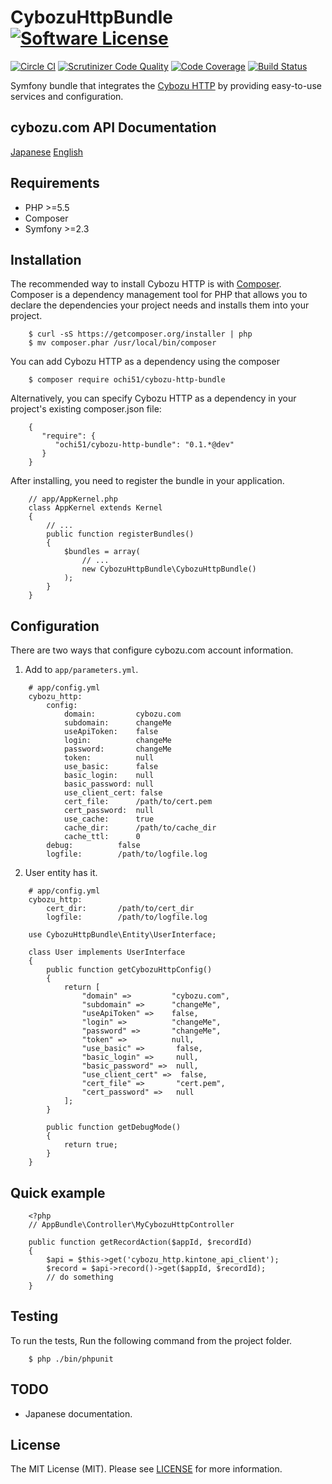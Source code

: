 CybozuHttpBundle[![Software License](https://img.shields.io/badge/license-MIT-brightgreen.svg?style=flat-square)](https://github.com/ochi51/CybozuHttpBundle/tree/master/LICENSE)
=======================

[![Circle CI](https://circleci.com/gh/ochi51/CybozuHttpBundle.svg?style=svg)](https://circleci.com/gh/ochi51/CybozuHttpBundle)
[![Scrutinizer Code Quality](https://scrutinizer-ci.com/g/ochi51/CybozuHttpBundle/badges/quality-score.png?b=master)](https://scrutinizer-ci.com/g/ochi51/CybozuHttpBundle/?branch=master)
[![Code Coverage](https://scrutinizer-ci.com/g/ochi51/CybozuHttpBundle/badges/coverage.png?b=master)](https://scrutinizer-ci.com/g/ochi51/CybozuHttpBundle/?branch=master)
[![Build Status](https://scrutinizer-ci.com/g/ochi51/CybozuHttpBundle/badges/build.png?b=master)](https://scrutinizer-ci.com/g/ochi51/CybozuHttpBundle/build-status/master)


Symfony bundle that integrates the [Cybozu HTTP](https://github.com/ochi51/cybozu-http) by providing easy-to-use services and configuration.

cybozu.com API Documentation
------------

[Japanese](https://cybozudev.zendesk.com/hc/ja)
[English](https://developer.kintone.io/hc/en-us)

Requirements
------------

- PHP >=5.5
- Composer
- Symfony >=2.3

Installation
------------

The recommended way to install Cybozu HTTP is with [Composer](https://getcomposer.org/).
Composer is a dependency management tool for PHP that allows you to declare the dependencies your project needs and installs them into your project.

```{.bash}
    $ curl -sS https://getcomposer.org/installer | php
    $ mv composer.phar /usr/local/bin/composer
```

You can add Cybozu HTTP as a dependency using the composer

```{.bash}
    $ composer require ochi51/cybozu-http-bundle
```

Alternatively, you can specify Cybozu HTTP as a dependency in your project's existing composer.json file:

```{.json}
    {
       "require": {
          "ochi51/cybozu-http-bundle": "0.1.*@dev"
       }
    }
```

After installing, you need to register the bundle in your application.

```{.php}
    // app/AppKernel.php
    class AppKernel extends Kernel
    {
        // ...
        public function registerBundles()
        {
            $bundles = array(
                // ...
                new CybozuHttpBundle\CybozuHttpBundle()
            );
        }
    }
```

Configuration
------------

There are two ways that configure cybozu.com account information.

1. Add to `app/parameters.yml`.

```{.yml}
    # app/config.yml
    cybozu_http:
        config:
            domain:         cybozu.com
            subdomain:      changeMe
            useApiToken:    false
            login:          changeMe
            password:       changeMe
            token:          null
            use_basic:      false
            basic_login:    null
            basic_password: null
            use_client_cert: false
            cert_file:      /path/to/cert.pem
            cert_password:  null
            use_cache:      true
            cache_dir:      /path/to/cache_dir
            cache_ttl:      0
        debug:          false
        logfile:        /path/to/logfile.log
```

2. User entity has it.

```{.yml}
    # app/config.yml
    cybozu_http:
        cert_dir:       /path/to/cert_dir
        logfile:        /path/to/logfile.log
```

```{.php}
    use CybozuHttpBundle\Entity\UserInterface;
    
    class User implements UserInterface
    {
        public function getCybozuHttpConfig()
        {
            return [
                "domain" =>         "cybozu.com",
                "subdomain" =>      "changeMe",
                "useApiToken" =>    false,
                "login" =>          "changeMe",
                "password" =>       "changeMe",
                "token" =>          null,
                "use_basic" =>       false,
                "basic_login" =>     null,
                "basic_password" =>  null,
                "use_client_cert" =>  false,
                "cert_file" =>       "cert.pem",
                "cert_password" =>   null
            ];
        }
        
        public function getDebugMode()
        {
            return true;
        }
    }
```

Quick example
------------

```{.php}
    <?php
    // AppBundle\Controller\MyCybozuHttpController
    
    public function getRecordAction($appId, $recordId)
    {
        $api = $this->get('cybozu_http.kintone_api_client');
        $record = $api->record()->get($appId, $recordId);
        // do something
    }
```


Testing
------------

To run the tests, Run the following command from the project folder.

```{.bash}
    $ php ./bin/phpunit
```

TODO
------------

- Japanese documentation.

License
------------

The MIT License (MIT). Please see [LICENSE](LICENSE) for more information.